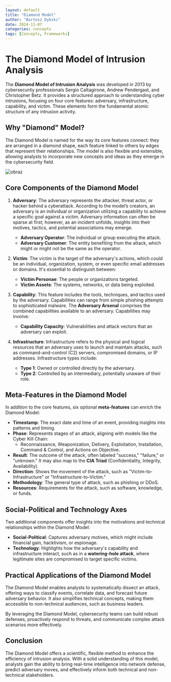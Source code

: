 ```yaml
---
layout: default
title: "Diamond Model"
author: "Bartosz Dybski"
date: 2024-11-07
categories: concepts
tags: [Concepts, Frameworks]
---
```


# The Diamond Model of Intrusion Analysis

The **Diamond Model of Intrusion Analysis** was developed in 2013 by cybersecurity professionals Sergio Caltagirone, Andrew Pendergast, and Christopher Betz. It provides a structured approach to understanding cyber intrusions, focusing on four core features: adversary, infrastructure, capability, and victim. These elements form the fundamental atomic structure of any intrusion activity. 

## Why "Diamond" Model?

The Diamond Model is named for the way its core features connect: they are arranged in a diamond shape, each feature linked to others by edges that represent their relationships. The model is also flexible and extensible, allowing analysts to incorporate new concepts and ideas as they emerge in the cybersecurity field. 

![obraz](https://github.com/user-attachments/assets/24b33355-eddd-4724-b589-bca28b8c11f1)

## Core Components of the Diamond Model

1. **Adversary**: The adversary represents the attacker, threat actor, or hacker behind a cyberattack. According to the model’s creators, an adversary is an individual or organization utilizing a capability to achieve a specific goal against a victim. Adversary information can often be sparse at first; however, as an incident unfolds, insights into their motives, tactics, and potential associations may emerge. 

   - **Adversary Operator**: The individual or group executing the attack.
   - **Adversary Customer**: The entity benefiting from the attack, which might or might not be the same as the operator.

2. **Victim**: The victim is the target of the adversary's actions, which could be an individual, organization, system, or even specific email addresses or domains. It's essential to distinguish between:
   - **Victim Personae**: The people or organizations targeted.
   - **Victim Assets**: The systems, networks, or data being exploited.

3. **Capability**: This feature includes the tools, techniques, and tactics used by the adversary. Capabilities can range from simple phishing attempts to sophisticated malware. The **Adversary Arsenal** comprises the combined capabilities available to an adversary. Capabilities may involve:
   - **Capability Capacity**: Vulnerabilities and attack vectors that an adversary can exploit.

4. **Infrastructure**: Infrastructure refers to the physical and logical resources that an adversary uses to launch and maintain attacks, such as command-and-control (C2) servers, compromised domains, or IP addresses. Infrastructure types include:
   - **Type 1**: Owned or controlled directly by the adversary.
   - **Type 2**: Controlled by an intermediary, potentially unaware of their role.

## Meta-Features in the Diamond Model

In addition to the core features, six optional **meta-features** can enrich the Diamond Model:

- **Timestamp**: The exact date and time of an event, providing insights into patterns and timing.
- **Phase**: Represents stages of an attack, aligning with models like the Cyber Kill Chain:
  - Reconnaissance, Weaponization, Delivery, Exploitation, Installation, Command & Control, and Actions on Objective.
- **Result**: The outcome of the attack, often labeled "success," "failure," or "unknown." It may also map to the **CIA Triad** (Confidentiality, Integrity, Availability).
- **Direction**: Shows the movement of the attack, such as "Victim-to-Infrastructure" or "Infrastructure-to-Victim."
- **Methodology**: The general type of attack, such as phishing or DDoS.
- **Resources**: Requirements for the attack, such as software, knowledge, or funds.

## Social-Political and Technology Axes

Two additional components offer insights into the motivations and technical relationships within the Diamond Model:

- **Social-Political**: Captures adversary motives, which might include financial gain, hacktivism, or espionage.
- **Technology**: Highlights how the adversary's capability and infrastructure interact, such as in a **watering-hole attack**, where legitimate sites are compromised to target specific victims.

## Practical Applications of the Diamond Model

The Diamond Model enables analysts to systematically dissect an attack, offering ways to classify events, correlate data, and forecast future adversary behavior. It also simplifies technical concepts, making them accessible to non-technical audiences, such as business leaders.

By leveraging the Diamond Model, cybersecurity teams can build robust defenses, proactively respond to threats, and communicate complex attack scenarios more effectively.

## Conclusion

The Diamond Model offers a scientific, flexible method to enhance the efficiency of intrusion analysis. With a solid understanding of this model, analysts gain the ability to bring real-time intelligence into network defense, predict adversary moves, and effectively inform both technical and non-technical stakeholders.  
